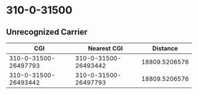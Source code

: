 # 310-0-31500
## Unrecognized Carrier


| CGI | Nearest CGI | Distance |
|-----|-------------|----------|
| 310-0-31500-26497793 | 310-0-31500-26493442 | 18809.5206576 |
| 310-0-31500-26493442 | 310-0-31500-26497793 | 18809.5206576 |
